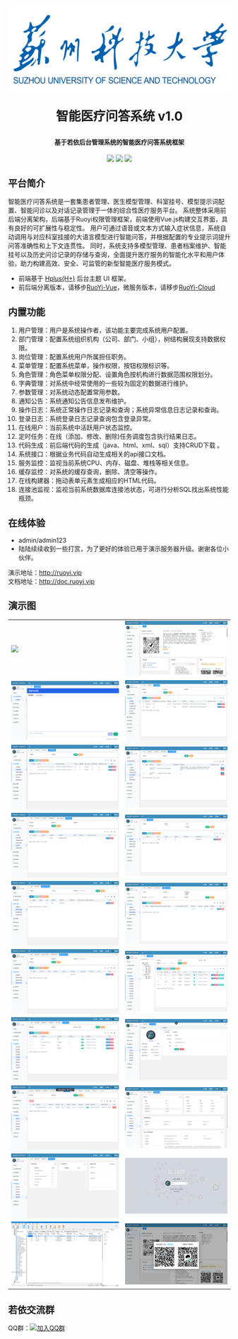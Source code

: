 <p align="center">
	<img alt="logo" src="ruoyi-admin/src/main/resources/static/img/skd.png">
</p>
<h1 align="center" style="margin: 30px 0 30px; font-weight: bold;">智能医疗问答系统 v1.0</h1>
<h4 align="center">基于若依后台管理系统的智能医疗问答系统框架</h4>
<p align="center">
	<a href="https://gitee.com/y_project/RuoYi/stargazers"><img src="https://gitee.com/y_project/RuoYi/badge/star.svg?theme=gvp"></a>
	<a href="https://gitee.com/y_project/RuoYi"><img src="https://img.shields.io/badge/RuoYi-v4.8.1-brightgreen.svg"></a>
	<a href="https://gitee.com/y_project/RuoYi/blob/master/LICENSE"><img src="https://img.shields.io/github/license/mashape/apistatus.svg"></a>
</p>

## 平台简介

智能医疗问答系统是一套集患者管理、医生模型管理、科室挂号、模型提示词配置、智能问诊以及对话记录管理于一体的综合性医疗服务平台。
系统整体采用前后端分离架构，后端基于Ruoyi权限管理框架，前端使用Vue.js构建交互界面，具有良好的可扩展性与稳定性。
用户可通过语音或文本方式输入症状信息，系统自动调用与对应科室挂接的大语言模型进行智能问答，并根据配置的专业提示词提升问答准确性和上下文连贯性。
同时，系统支持多模型管理、患者档案维护、智能挂号以及历史问诊记录的存储与查询，全面提升医疗服务的智能化水平和用户体验，助力构建高效、安全、可监管的新型智能医疗服务模式。

* 前端基于 [Hplus(H+)](https://gitee.com/hplus_admin/hplus) 后台主题 UI 框架。
* 前后端分离版本，请移步[RuoYi-Vue](https://gitee.com/y_project/RuoYi-Vue)，微服务版本，请移步[RuoYi-Cloud](https://gitee.com/y_project/RuoYi-Cloud)

## 内置功能

1.  用户管理：用户是系统操作者，该功能主要完成系统用户配置。
2.  部门管理：配置系统组织机构（公司、部门、小组），树结构展现支持数据权限。
3.  岗位管理：配置系统用户所属担任职务。
4.  菜单管理：配置系统菜单，操作权限，按钮权限标识等。
5.  角色管理：角色菜单权限分配、设置角色按机构进行数据范围权限划分。
6.  字典管理：对系统中经常使用的一些较为固定的数据进行维护。
7.  参数管理：对系统动态配置常用参数。
8.  通知公告：系统通知公告信息发布维护。
9.  操作日志：系统正常操作日志记录和查询；系统异常信息日志记录和查询。
10. 登录日志：系统登录日志记录查询包含登录异常。
11. 在线用户：当前系统中活跃用户状态监控。
12. 定时任务：在线（添加、修改、删除)任务调度包含执行结果日志。
13. 代码生成：前后端代码的生成（java、html、xml、sql）支持CRUD下载 。
14. 系统接口：根据业务代码自动生成相关的api接口文档。
15. 服务监控：监视当前系统CPU、内存、磁盘、堆栈等相关信息。
16. 缓存监控：对系统的缓存查询，删除、清空等操作。
17. 在线构建器：拖动表单元素生成相应的HTML代码。
18. 连接池监视：监视当前系统数据库连接池状态，可进行分析SQL找出系统性能瓶颈。

## 在线体验

- admin/admin123  
- 陆陆续续收到一些打赏，为了更好的体验已用于演示服务器升级。谢谢各位小伙伴。

演示地址：http://ruoyi.vip  
文档地址：http://doc.ruoyi.vip

## 演示图

<table>
    <tr>
        <td><img src="ruoyi-admin/src/main/resources/static/example_image/1.png"/></td>
        <td><img src="ruoyi-admin/src/main/resources/static/example_image/2.png"/></td>
    </tr>
    <tr>
        <td><img src="ruoyi-admin/src/main/resources/static/example_image/3.png"/></td>
        <td><img src="ruoyi-admin/src/main/resources/static/example_image/4.png"/></td>
    </tr>
    <tr>
        <td><img src="ruoyi-admin/src/main/resources/static/example_image/5.png"/></td>
        <td><img src="ruoyi-admin/src/main/resources/static/example_image/6.png"/></td>
    </tr>
	<tr>
        <td><img src="ruoyi-admin/src/main/resources/static/example_image/7.png"/></td>
        <td><img src="ruoyi-admin/src/main/resources/static/example_image/8.png"/></td>
    </tr>	 
    <tr>
        <td><img src="ruoyi-admin/src/main/resources/static/example_image/9.png"/></td>
        <td><img src="ruoyi-admin/src/main/resources/static/example_image/10.png"/></td>
    </tr>
	<tr>
        <td><img src="ruoyi-admin/src/main/resources/static/example_image/11.png"/></td>
        <td><img src="ruoyi-admin/src/main/resources/static/example_image/12.png"/></td>
    </tr>
	<tr>
        <td><img src="ruoyi-admin/src/main/resources/static/example_image/13.png"/></td>
        <td><img src="ruoyi-admin/src/main/resources/static/example_image/14.png"/></td>
    </tr>
	<tr>
        <td><img src="ruoyi-admin/src/main/resources/static/example_image/15.png"/></td>
        <td><img src="ruoyi-admin/src/main/resources/static/example_image/16.png"/></td>
    </tr>
	<tr>
        <td><img src="ruoyi-admin/src/main/resources/static/example_image/17.png"/></td>
        <td><img src="ruoyi-admin/src/main/resources/static/example_image/18.png"/></td>
    </tr>
	<tr>
        <td><img src="ruoyi-admin/src/main/resources/static/example_image/19.png"/></td>
        <td><img src="ruoyi-admin/src/main/resources/static/example_image/20.png"/></td>
    </tr>
</table>


## 若依交流群

QQ群：[![加入QQ群](https://img.shields.io/badge/180208928-blue.svg)](http://qm.qq.com/cgi-bin/qm/qr?_wv=1027&k=XwhV8deuZXt__yteR1clNanVSXzA-ugq&authKey=ezgwKqEZPdP%2FgC9I03OBkJb%2Biii8yvVfwrcQuu0%2FL6ILXcRdHYDBFKCXeoeBT0E6&noverify=0&group_code=180208928)